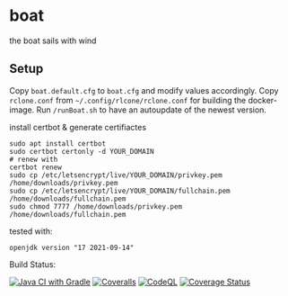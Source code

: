 # boat

the boat sails with wind

## Setup

Copy `boat.default.cfg` to `boat.cfg` and modify values accordingly. Copy `rclone.conf`
from `~/.config/rlcone/rclone.conf` for building the docker-image.
Run `/runBoat.sh` to have an autoupdate of the
newest version.

install certbot & generate certifiactes
```
sudo apt install certbot
sudo certbot certonly -d YOUR_DOMAIN
# renew with
certbot renew
sudo cp /etc/letsencrypt/live/YOUR_DOMAIN/privkey.pem /home/downloads/privkey.pem
sudo cp /etc/letsencrypt/live/YOUR_DOMAIN/fullchain.pem /home/downloads/fullchain.pem
sudo chmod 7777 /home/downloads/privkey.pem /home/downloads/fullchain.pem
```

tested with:

```
openjdk version "17 2021-09-14"
```

Build Status:

[![Java CI with Gradle](https://github.com/rarspace01/boat/actions/workflows/ci.yml/badge.svg)](https://github.com/rarspace01/boat/actions/workflows/ci.yml)
[![Coveralls](https://github.com/rarspace01/boat/actions/workflows/coveralls.yml/badge.svg)](https://github.com/rarspace01/boat/actions/workflows/coveralls.yml)
[![CodeQL](https://github.com/rarspace01/boat/actions/workflows/codeql-analysis.yml/badge.svg)](https://github.com/rarspace01/boat/actions/workflows/codeql-analysis.yml)
[![Coverage Status](https://coveralls.io/repos/github/rarspace01/boat/badge.svg?branch=main)](https://coveralls.io/github/rarspace01/boat?branch=main)
